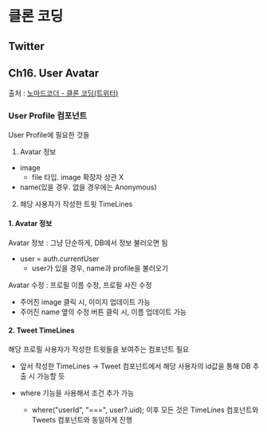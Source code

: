 # 클론 코딩

## Twitter

## Ch16. User Avatar

출처 : [노마드코더 - 클론 코딩(트위터)](https://nomadcoders.co/nwitter/)

### User Profile 컴포넌트

User Profile에 필요한 것들

1. Avatar 정보

- image
  - file 타입. image 확장자 상관 X
- name(있을 경우. 없을 경우에는 Anonymous)

2. 해당 사용자가 작성한 트윗 TimeLines

#### 1. Avatar 정보

Avatar 정보 : 그냥 단순하게, DB에서 정보 불러오면 됨

- user = auth.currentUser
  - user가 있을 경우, name과 profile을 불러오기

Avatar 수정 : 프로필 이름 수정, 프로필 사진 수정

- 주어진 image 클릭 시, 이미지 업데이트 가능
- 주어진 name 옆의 수정 버튼 클릭 시, 이름 업데이트 가능

#### 2. Tweet TimeLines

해당 프로필 사용자가 작성한 트윗들을 보여주는 컴포넌트 필요

- 앞서 작성한 TimeLines -> Tweet 컴포넌트에서 해당 사용자의 id값을 통해 DB 추출 시 가능할 듯

- where 기능을 사용해서 조건 추가 가능
  - where("userId", "===", user?.uid);
    이후 모든 것은 TimeLines 컴포넌트와 Tweets 컴포넌트와 동일하게 진행
